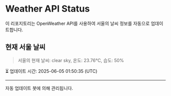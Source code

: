 
# Weather API Status

이 리포지토리는 OpenWeather API를 사용하여 서울의 날씨 정보를 자동으로 업데이트합니다.

## 현재 서울 날씨
> 서울의 현재 날씨: clear sky, 온도: 23.76°C, 습도: 50%

⏳ 업데이트 시간: 2025-06-05 01:50:35 (UTC)

---
자동 업데이트 봇에 의해 관리됩니다.
